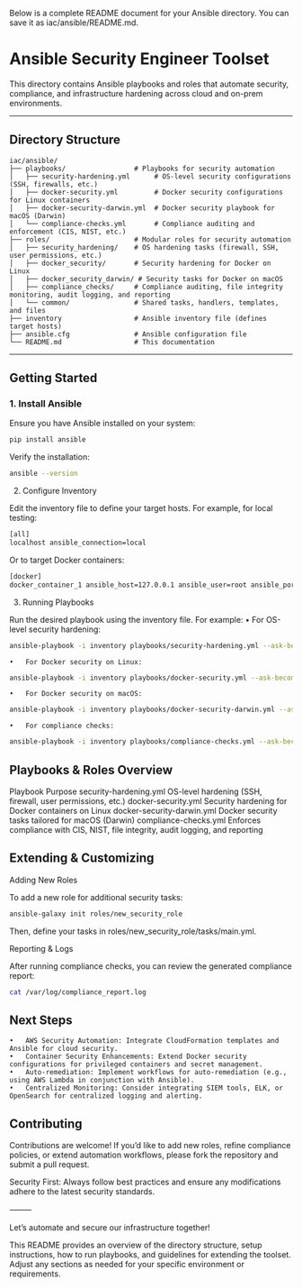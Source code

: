 Below is a complete README document for your Ansible directory. You can save it as iac/ansible/README.md.

# Ansible Security Engineer Toolset

This directory contains Ansible playbooks and roles that automate security, compliance, and infrastructure hardening across cloud and on-prem environments.

---

## Directory Structure
```
iac/ansible/
├── playbooks/                 # Playbooks for security automation
│   ├── security-hardening.yml      # OS-level security configurations (SSH, firewalls, etc.)
│   ├── docker-security.yml         # Docker security configurations for Linux containers
│   ├── docker-security-darwin.yml  # Docker security playbook for macOS (Darwin)
│   └── compliance-checks.yml       # Compliance auditing and enforcement (CIS, NIST, etc.)
├── roles/                     # Modular roles for security automation
│   ├── security_hardening/    # OS hardening tasks (firewall, SSH, user permissions, etc.)
│   ├── docker_security/       # Security hardening for Docker on Linux
│   ├── docker_security_darwin/ # Security tasks for Docker on macOS
│   ├── compliance_checks/     # Compliance auditing, file integrity monitoring, audit logging, and reporting
│   └── common/                # Shared tasks, handlers, templates, and files
├── inventory                  # Ansible inventory file (defines target hosts)
├── ansible.cfg                # Ansible configuration file
└── README.md                  # This documentation
```
---

## Getting Started

### 1. Install Ansible
Ensure you have Ansible installed on your system:
```bash
pip install ansible
```

Verify the installation:

```bash
ansible --version
```

2. Configure Inventory

Edit the inventory file to define your target hosts. For example, for local testing:

```bash
[all]
localhost ansible_connection=local
```

Or to target Docker containers:

```bash
[docker]
docker_container_1 ansible_host=127.0.0.1 ansible_user=root ansible_port=2222 ansible_python_interpreter=/usr/bin/python3
```

3. Running Playbooks

Run the desired playbook using the inventory file. For example:
	•	For OS-level security hardening:
```bash
ansible-playbook -i inventory playbooks/security-hardening.yml --ask-become-pass
```

	•	For Docker security on Linux:

```bash
ansible-playbook -i inventory playbooks/docker-security.yml --ask-become-pass
```

	•	For Docker security on macOS:

```bash
ansible-playbook -i inventory playbooks/docker-security-darwin.yml --ask-become-pass
```

	•	For compliance checks:

```bash
ansible-playbook -i inventory playbooks/compliance-checks.yml --ask-become-pass
```

## Playbooks & Roles Overview

Playbook	Purpose
security-hardening.yml	OS-level hardening (SSH, firewall, user permissions, etc.)
docker-security.yml	Security hardening for Docker containers on Linux
docker-security-darwin.yml	Docker security tasks tailored for macOS (Darwin)
compliance-checks.yml	Enforces compliance with CIS, NIST, file integrity, audit logging, and reporting


## Extending & Customizing

Adding New Roles

To add a new role for additional security tasks:

```bash
ansible-galaxy init roles/new_security_role
```
Then, define your tasks in roles/new_security_role/tasks/main.yml.

Reporting & Logs

After running compliance checks, you can review the generated compliance report:

```bash
cat /var/log/compliance_report.log
```

## Next Steps
	•	AWS Security Automation: Integrate CloudFormation templates and Ansible for cloud security.
	•	Container Security Enhancements: Extend Docker security configurations for privileged containers and secret management.
	•	Auto-remediation: Implement workflows for auto-remediation (e.g., using AWS Lambda in conjunction with Ansible).
	•	Centralized Monitoring: Consider integrating SIEM tools, ELK, or OpenSearch for centralized logging and alerting.

## Contributing

Contributions are welcome! If you’d like to add new roles, refine compliance policies, or extend automation workflows, please fork the repository and submit a pull request.

Security First: Always follow best practices and ensure any modifications adhere to the latest security standards.

⸻

Let’s automate and secure our infrastructure together!

This README provides an overview of the directory structure, setup instructions, how to run playbooks, and guidelines for extending the toolset. Adjust any sections as needed for your specific environment or requirements.